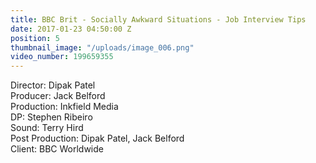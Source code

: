 ```yaml
---
title: BBC Brit - Socially Awkward Situations - Job Interview Tips
date: 2017-01-23 04:50:00 Z
position: 5
thumbnail_image: "/uploads/image_006.png"
video_number: 199659355
---
```


Director: Dipak Patel<br>
Producer: Jack Belford<br>
Production: Inkfield Media<br>
DP: Stephen Ribeiro<br>
Sound: Terry Hird<br>
Post Production: Dipak Patel, Jack Belford<br>
Client: BBC Worldwide<br>